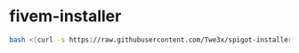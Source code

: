 # fivem-installer
```bash
bash <(curl -s https://raw.githubusercontent.com/Twe3x/spigot-installer/main/install.sh)
```
